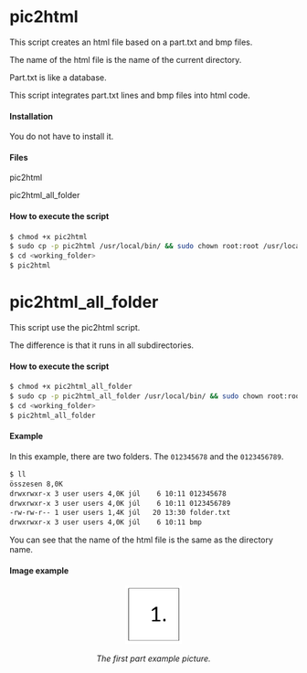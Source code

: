 # pic2html

This script creates an html file based on a part.txt and bmp files.

The name of the html file is the name of the current directory.

Part.txt is like a database. 

This script integrates part.txt lines and bmp files into html code.

#### Installation
You do not have to install it.
#### Files
pic2html

pic2html_all_folder
#### How to execute the script
```sh
$ chmod +x pic2html
$ sudo cp -p pic2html /usr/local/bin/ && sudo chown root:root /usr/local/bin/*
$ cd <working_folder>
$ pic2html
```
# pic2html_all_folder
This script use the pic2html script.

The difference is that it runs in all subdirectories.
#### How to execute the script
```sh
$ chmod +x pic2html_all_folder
$ sudo cp -p pic2html_all_folder /usr/local/bin/ && sudo chown root:root /usr/local/bin/*
$ cd <working_folder>
$ pic2html_all_folder
```
#### Example
In this example, there are two folders. The ```012345678``` and the ```0123456789```.
```sh
$ ll
összesen 8,0K
drwxrwxr-x 3 user users 4,0K júl    6 10:11 012345678
drwxrwxr-x 3 user users 4,0K júl    6 10:11 0123456789
-rw-rw-r-- 1 user users 1,4K júl   20 13:30 folder.txt
drwxrwxr-x 3 user users 4,0K júl    6 10:11 bmp

```
You can see that the name of the html file is the same as the directory name.

#### Image example

<p align="center">
<img src="bmp/AM_BV_lv8_10_1234_1.BMP" width="20%">
<div align="center"><i>The first part example picture.</i></div>
</p>

